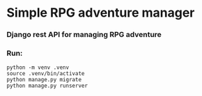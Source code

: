 # Simple RPG adventure manager

### Django rest API for managing RPG adventure

### Run:
```
python -m venv .venv
source .venv/bin/activate
python manage.py migrate
python manage.py runserver
```